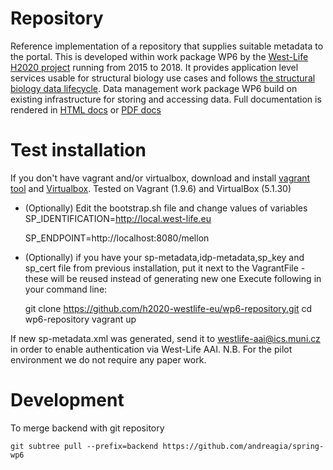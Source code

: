 # Repository
Reference implementation of a repository that supplies suitable metadata to the portal. This is developed within work package WP6 by the [West-Life H2020 project](https://west-life.eu) running from 2015 to 2018. It provides application level services usable for structural biology use cases and follows [the structural biology data lifecycle](http://internal-wiki.west-life.eu/w/images/9/9c/Assessment_of_the_life_cycle_of_structural_data_and_comparison_with_other_scientific_data.docx). Data management work package WP6 build on existing infrastructure for storing and accessing data. Full documentation is rendered in [HTML docs](https://h2020-westlife-eu.gitbooks.io/virtual-folder-docs/content/) or [PDF docs](https://www.gitbook.com/download/pdf/book/h2020-westlife-eu/virtual-folder-docs)

# Test installation
If you don't have vagrant and/or virtualbox, download and install [vagrant tool](https://www.vagrantup.com/downloads.html) and [Virtualbox](https://www.virtualbox.org/wiki/Downloads).
Tested on Vagrant (1.9.6) and VirtualBox (5.1.30)


* (Optionally) Edit the bootstrap.sh file and change values of variables
    SP_IDENTIFICATION=http://local.west-life.eu

    SP_ENDPOINT=http://localhost:8080/mellon 

* (Optionally) if you have your sp-metadata,idp-metadata,sp_key and sp_cert file from previous installation, put it next to the VagrantFile - these will be reused instead of generating new one
Execute following in your command line:

    git clone https://github.com/h2020-westlife-eu/wp6-repository.git
    cd wp6-repository
    vagrant up

If new sp-metadata.xml was generated, send it to westlife-aai@ics.muni.cz in order to enable authentication via West-Life AAI. N.B. For the pilot environment we do not require any paper work. 

# Development
To merge backend with git repository

    git subtree pull --prefix=backend https://github.com/andreagia/spring-wp6
